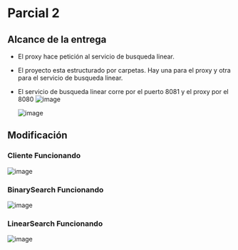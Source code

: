 # Parcial 2 

## Alcance de la entrega

- El proxy hace petición al servicio de busqueda linear.
- El proyecto esta estructurado por carpetas. Hay una para el proxy y otra para el servicio de busqueda linear.
- El servicio de busqueda linear corre por el puerto 8081 y el proxy por el 8080
  ![image](https://github.com/user-attachments/assets/6c2e10d8-8c64-442d-80bb-7705ccf16ffe)

  ![image](https://github.com/user-attachments/assets/80ac3752-e33e-44a4-b87e-53df67bc7a14)

## Modificación

### Cliente Funcionando
![image](https://github.com/user-attachments/assets/0012ac50-fda0-47cc-b4ad-ca298f9ab3f0)

### BinarySearch Funcionando
![image](https://github.com/user-attachments/assets/ff1a5670-c30e-455c-91bb-65fe6741af16)

### LinearSearch Funcionando
![image](https://github.com/user-attachments/assets/e1d338cf-1987-4ab8-b540-388613236643)




